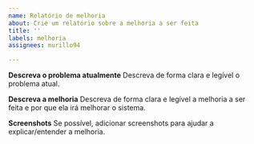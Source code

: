 ```yaml
---
name: Relatório de melhoria
about: Crie um relatório sobre a melhoria a ser feita
title: ''
labels: melhoria
assignees: murillo94

---
```


**Descreva o problema atualmente**
Descreva de forma clara e legível o problema atual.

**Descreva a melhoria**
Descreva de forma clara e legível a melhoria a ser feita e por que ela irá melhorar o sistema.

**Screenshots**
Se possível, adicionar screenshots para ajudar a explicar/entender a melhoria.
